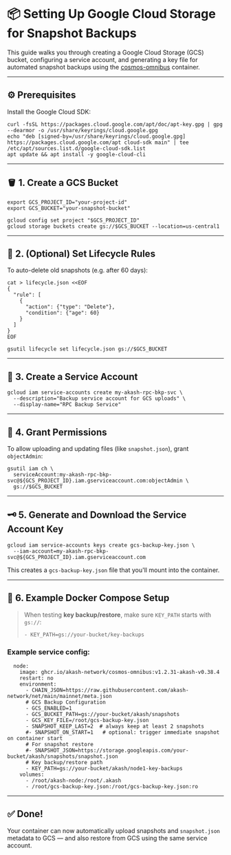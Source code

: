 # 📦 Setting Up Google Cloud Storage for Snapshot Backups

This guide walks you through creating a Google Cloud Storage (GCS) bucket, configuring a service account, and generating a key file for automated snapshot backups using the [cosmos-omnibus](https://github.com/ovrclk/cosmos-omnibus) container.

---

## ⚙️ Prerequisites

Install the Google Cloud SDK:

```
curl -fsSL https://packages.cloud.google.com/apt/doc/apt-key.gpg | gpg --dearmor -o /usr/share/keyrings/cloud.google.gpg
echo "deb [signed-by=/usr/share/keyrings/cloud.google.gpg] https://packages.cloud.google.com/apt cloud-sdk main" | tee /etc/apt/sources.list.d/google-cloud-sdk.list
apt update && apt install -y google-cloud-cli
```

---

## 🪣 1. Create a GCS Bucket

```
export GCS_PROJECT_ID="your-project-id"
export GCS_BUCKET="your-snapshot-bucket"

gcloud config set project "$GCS_PROJECT_ID"
gcloud storage buckets create gs://$GCS_BUCKET --location=us-central1
```

---

## 📆 2. (Optional) Set Lifecycle Rules

To auto-delete old snapshots (e.g. after 60 days):

```
cat > lifecycle.json <<EOF
{
  "rule": [
    {
      "action": {"type": "Delete"},
      "condition": {"age": 60}
    }
  ]
}
EOF

gsutil lifecycle set lifecycle.json gs://$GCS_BUCKET
```

---

## 👤 3. Create a Service Account

```
gcloud iam service-accounts create my-akash-rpc-bkp-svc \
  --description="Backup service account for GCS uploads" \
  --display-name="RPC Backup Service"
```

---

## 🔐 4. Grant Permissions

To allow uploading and updating files (like `snapshot.json`), grant `objectAdmin`:

```
gsutil iam ch \
  serviceAccount:my-akash-rpc-bkp-svc@${GCS_PROJECT_ID}.iam.gserviceaccount.com:objectAdmin \
  gs://$GCS_BUCKET
```

---

## 🗝 5. Generate and Download the Service Account Key

```
gcloud iam service-accounts keys create gcs-backup-key.json \
  --iam-account=my-akash-rpc-bkp-svc@${GCS_PROJECT_ID}.iam.gserviceaccount.com
```

This creates a `gcs-backup-key.json` file that you'll mount into the container.

---

## 🧪 6. Example Docker Compose Setup

> When testing **key backup/restore**, make sure `KEY_PATH` starts with `gs://`:
>
> ```
> - KEY_PATH=gs://your-bucket/key-backups
> ```

### Example service config:

```
  node:
    image: ghcr.io/akash-network/cosmos-omnibus:v1.2.31-akash-v0.38.4
    restart: no
    environment:
      - CHAIN_JSON=https://raw.githubusercontent.com/akash-network/net/main/mainnet/meta.json
      # GCS Backup Configuration
      - GCS_ENABLED=1
      - GCS_BUCKET_PATH=gs://your-bucket/akash/snapshots
      - GCS_KEY_FILE=/root/gcs-backup-key.json
      - SNAPSHOT_KEEP_LAST=2  # always keep at least 2 snapshots
      #- SNAPSHOT_ON_START=1   # optional: trigger immediate snapshot on container start
      # For snapshot restore
      #- SNAPSHOT_JSON=https://storage.googleapis.com/your-bucket/akash/snapshots/snapshot.json
      # Key backup/restore path
      - KEY_PATH=gs://your-bucket/akash/node1-key-backups
    volumes:
      - /root/akash-node:/root/.akash
      - /root/gcs-backup-key.json:/root/gcs-backup-key.json:ro
```

---

## ✅ Done!

Your container can now automatically upload snapshots and `snapshot.json` metadata to GCS — and also restore from GCS using the same service account.
